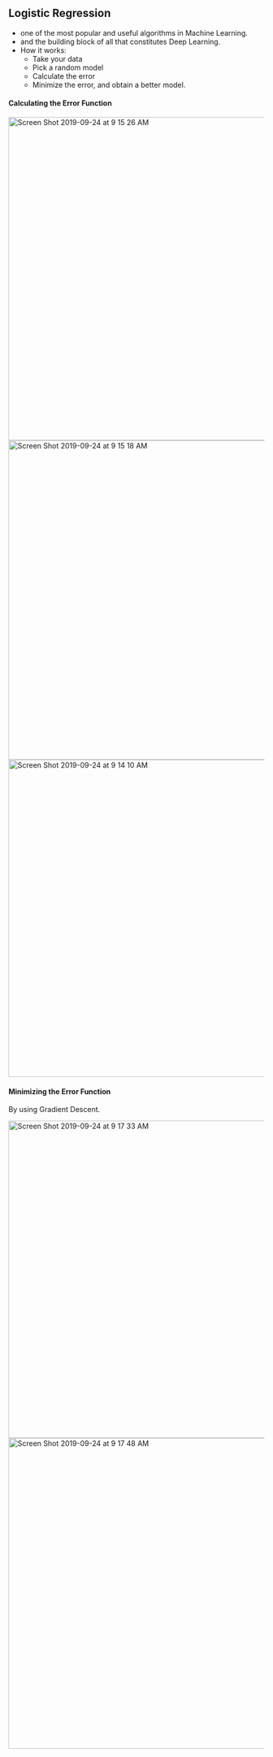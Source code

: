## Logistic Regression

- one of the most popular and useful algorithms in Machine Learning.
- and the building block of all that constitutes Deep Learning.
- How it works:  
    - Take your data
    - Pick a random model
    - Calculate the error
    - Minimize the error, and obtain a better model.
    
    
#### Calculating the Error Function

<img width="637" alt="Screen Shot 2019-09-24 at 9 15 26 AM" src="https://user-images.githubusercontent.com/46575719/65514734-e25c8980-deab-11e9-9c7d-c39f47aed7f0.png">

<img width="629" alt="Screen Shot 2019-09-24 at 9 15 18 AM" src="https://user-images.githubusercontent.com/46575719/65514733-e25c8980-deab-11e9-946d-9d4f0a41a492.png">

<img width="625" alt="Screen Shot 2019-09-24 at 9 14 10 AM" src="https://user-images.githubusercontent.com/46575719/65514731-e25c8980-deab-11e9-9db0-ff88724bb1a2.png">

#### Minimizing the Error Function

By using Gradient Descent.

<img width="625" alt="Screen Shot 2019-09-24 at 9 17 33 AM" src="https://user-images.githubusercontent.com/46575719/65514894-34051400-deac-11e9-92c7-ae07a9a9a2c4.png">

<img width="612" alt="Screen Shot 2019-09-24 at 9 17 48 AM" src="https://user-images.githubusercontent.com/46575719/65514895-35364100-deac-11e9-8ffc-382f4446af78.png">
